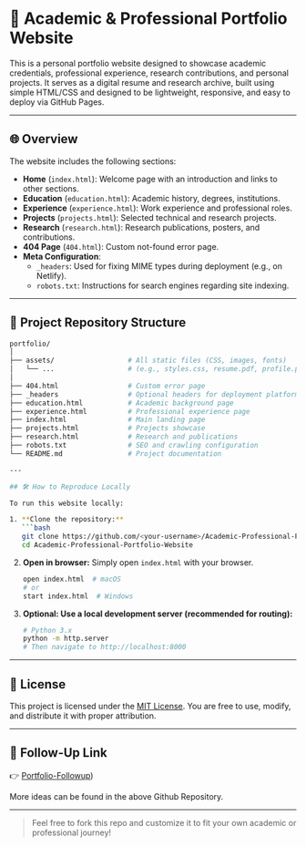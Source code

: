 # 📁 Academic & Professional Portfolio Website

This is a personal portfolio website designed to showcase academic credentials, professional experience, research contributions, and personal projects. It serves as a digital resume and research archive, built using simple HTML/CSS and designed to be lightweight, responsive, and easy to deploy via GitHub Pages.

---

## 🌐 Overview

The website includes the following sections:

- **Home** (`index.html`): Welcome page with an introduction and links to other sections.
- **Education** (`education.html`): Academic history, degrees, institutions.
- **Experience** (`experience.html`): Work experience and professional roles.
- **Projects** (`projects.html`): Selected technical and research projects.
- **Research** (`research.html`): Research publications, posters, and contributions.
- **404 Page** (`404.html`): Custom not-found error page.
- **Meta Configuration**:
  - `_headers`: Used for fixing MIME types during deployment (e.g., on Netlify).
  - `robots.txt`: Instructions for search engines regarding site indexing.

---

## 📁 Project Repository Structure

```bash
portfolio/
│
├── assets/                  # All static files (CSS, images, fonts)
│   └── ...                  # (e.g., styles.css, resume.pdf, profile.png)
│
├── 404.html                 # Custom error page
├── _headers                 # Optional headers for deployment platforms
├── education.html           # Academic background page
├── experience.html          # Professional experience page
├── index.html               # Main landing page
├── projects.html            # Projects showcase
├── research.html            # Research and publications
├── robots.txt               # SEO and crawling configuration
└── README.md                # Project documentation

---

## 🛠️ How to Reproduce Locally

To run this website locally:

1. **Clone the repository:**
   ```bash
   git clone https://github.com/<your-username>/Academic-Professional-Portfolio-Website.git
   cd Academic-Professional-Portfolio-Website
   ```

2. **Open in browser:**
   Simply open `index.html` with your browser.
   ```bash
   open index.html  # macOS
   # or
   start index.html  # Windows
   ```

3. **Optional: Use a local development server (recommended for routing):**
   ```bash
   # Python 3.x
   python -m http.server
   # Then navigate to http://localhost:8000
   ```

---

## 📄 License

This project is licensed under the [MIT License](LICENSE). You are free to use, modify, and distribute it with proper attribution.

---

## 🔗 Follow-Up Link

👉 [Portfolio-Followup](https://github.com/yerragondu/Portfolio-Follow-Up))

More ideas can be found in the above Github Repository. 

---

> Feel free to fork this repo and customize it to fit your own academic or professional journey!
